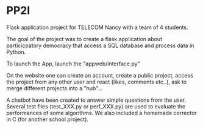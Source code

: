 # PP2I
Flask application project for TELECOM Nancy with a team of 4 students.

The goal of the project was to create a flask application about particicpatory democracy that access a SQL database and process data in Python.

To launch the App, launch the "appweb/interface.py"

On the website one can create an account, create a public project, access the project from any other user and react (likes, comments etc..), ask to merge different projects into a "hub"...

A chatbot have been created to answer simple questions from the user.
Several test files (test_XXX.py or perf_XXX.py) are used to evaluate the performances of some algorithms.
We also included a homemade corrector in C (for another school project).

